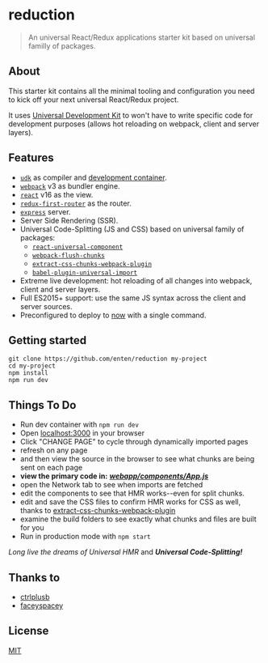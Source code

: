 # reduction

> An universal React/Redux applications starter kit based on universal familly of packages.

## About

This starter kit contains all the minimal tooling and configuration you need to kick off your next universal React/Redux project.

It uses [Universal Development Kit](https://github.com/enten/udk) to won't have to write specific code for development purposes (allows hot reloading on webpack, client and server layers).

## Features

* [`udk`](https://github.com/enten/udk) as compiler and [development container](https://github.com/enten/udk#dev-container).
* [`webpack`](https://github.com/webpack/webpack) v3 as bundler engine.
* [`react`](https://github.com/facebook/react/) v16 as the view.
* [`redux-first-router`](https://github.com/faceyspacey/redux-first-router) as the router.
* [`express`](https://github.com/expressjs/express) server.
* Server Side Rendering (SSR).
* Universal Code-Splitting (JS and CSS) based on universal family of packages: 
  * [`react-universal-component`](https://github.com/faceyspacey/react-universal-component)
  * [`webpack-flush-chunks`](https://github.com/faceyspacey/webpack-flush-chunks)
  * [`extract-css-chunks-webpack-plugin`](https://github.com/faceyspacey/extract-css-chunks-webpack-plugin)
  * [`babel-plugin-universal-import`](https://github.com/faceyspacey/babel-plugin-universal-import)
* Extreme live development: hot reloading of all changes into webpack, client and server layers.
* Full ES2015+ support: use the same JS syntax across the client and server sources.
* Preconfigured to deploy to [now](https://zeit.co/now) with a single command.

## Getting started

```shell
git clone https://github.com/enten/reduction my-project
cd my-project
npm install
npm run dev
```

## Things To Do

- Run dev container with `npm run dev`
- Open [localhost:3000](http://localhost:3000) in your browser
- Click "CHANGE PAGE" to cycle through dynamically imported pages
- refresh on any page
- and then view the source in the browser to see what chunks are being sent on each page
- **view the primary code in:** ***[webapp/components/App.js](./webapp/components/App.js)***
- open the Network tab to see when imports are fetched
- edit the components to see that HMR works--even for split chunks.
- edit and save the CSS files to confirm HMR works for CSS as well, thanks to [extract-css-chunks-webpack-plugin](https://github.com/faceyspacey/extract-css-chunks-webpack-plugin)
- examine the build folders to see exactly what chunks and files are built for you 
- Run in production mode with `npm start`

*Long live the dreams of Universal HMR* and ***Universal Code-Splitting!***

## Thanks to

* [ctrlplusb](https://github.com/ctrlplusb)
* [faceyspacey](https://github.com/faceyspacey)

## License

[MIT](./LICENSE)
